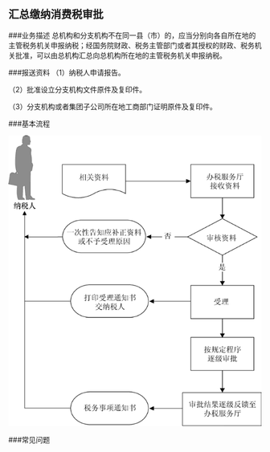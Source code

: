 ## 汇总缴纳消费税审批

###业务描述
     总机构和分支机构不在同一县（市）的，应当分别向各自所在地的主管税务机关申报纳税；经国务院财政、税务主管部门或者其授权的财政、税务机关批准，可以由总机构汇总向总机构所在地的主管税务机关申报纳税。

###报送资料
（1）纳税人申请报告。

（2）批准设立分支机构文件原件及复印件。

（3）分支机构或者集团子公司所在地工商部门证明原件及复印件。


###基本流程

  ![汇总缴纳消费税审批](tu1.png)

###常见问题